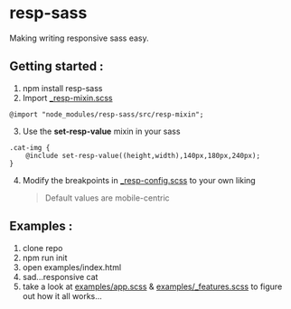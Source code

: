 # resp-sass
Making writing responsive sass easy.

## Getting started : 
1. npm install resp-sass
2. Import [_resp-mixin.scss](https://github.com/paulpatarinski/resp-sass/blob/master/src/_resp-mixin.scss)

```
@import "node_modules/resp-sass/src/resp-mixin";
```

3. Use the **set-resp-value** mixin in your sass

```
.cat-img {
    @include set-resp-value((height,width),140px,180px,240px);
}
```

4. Modify the breakpoints in [_resp-config.scss](https://github.com/paulpatarinski/resp-sass/blob/master/src/_resp-config.scss) to your own liking
    > Default values are mobile-centric

## Examples :

1. clone repo
2. npm run init
3. open examples/index.html
4. sad...responsive cat
5. take a look at [examples/app.scss](https://github.com/paulpatarinski/resp-sass/blob/master/examples/app.scss) & [examples/_features.scss](https://github.com/paulpatarinski/resp-sass/blob/master/examples/_feature.scss) to figure out how it all works...